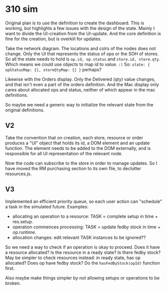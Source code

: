 # 310 sim

Original plan is to use the definition to create the dashboard. This is working, but highlights a few issues with the design of the state.
Mainly I want to divide the UI-creation from the UI-update. And the core definition is fine for the creation, but is overkill for updates.

Take the network diagram. The locations and colrs of the nodes does not change. Only the UI that represents the status of ops or the SOH of stores. So all the state needs to hold is `op.id, op.status` and `store.id, store.qty`. Which means we could use objects to map id to value. `:)`
So: `state: { opStatusMap: {}, storeQtyMap: {} }` perhaps?

Likewise with the Orders display. Only the Delivered (qty) value changes, and that isn't even a part of the orders definition. And the Mac display only cares about allocated ops and status, neither of which appear in the mac definitions.

So maybe we need a generic way to initialize the relevant state from the original definitions.

## V2
Take the convention that on creation, each store, resource or order produces a "UI" object that holds its id, a DOM element and an update function. The element needs to be added to the DOM externally, and is responsible for all UI representation of the relevant node.

Now the code can subscribe to the store in order to manage updates.
So I have moved the RM purchasing section to its own file, to declutter resources.js.

## V3
Implemented an efficient priority queue, so each user action can "schedule" a task in the simulated future. Examples:
* allocating an operation to a resource: TASK = complete setup in time + res.setup.
* operation commences processing: TASK = update fedby stock in time + op.runtime.
* allocation changes: edit relevant TASK instances to be ignored??

So we need a way to check if an operation is okay to proceed. Does it have a resource allocated? Is the resource in a ready state? Is there fedby stock?
May be simpler to check resources instead: in ready state, has op allocated? Does op have fedby stock?
Do the `hasFedByStock(opId)` function first.

Also maybe make things simpler by not allowing setups or operations to be broken.

